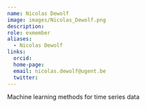 ```yaml
---
name: Nicolas Dewolf
image: images/Nicolas_Dewolf.png
description:
role: exmember
aliases:
  - Nicolas Dewolf
links:
  orcid: 
  home-page: 
  email: nicolas.dewolf@ugent.be
  twitter: 
---
```



Machine learning methods for time series data